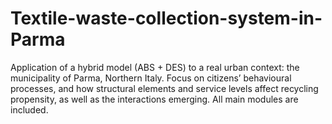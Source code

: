 # Textile-waste-collection-system-in-Parma
Application of a hybrid model (ABS + DES) to a real urban context: the municipality of Parma, Northern Italy. Focus on citizens’ behavioural processes, and how structural elements and service levels affect recycling propensity, as well as the interactions emerging. All main modules are included.
